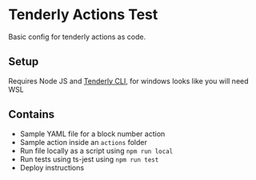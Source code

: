 # Tenderly Actions Test

Basic config for tenderly actions as code.

## Setup

Requires Node JS and [Tenderly CLI](https://docs.tenderly.co/web3-actions/references/cli-cheatsheet), for windows looks like you will need WSL

## Contains

- Sample YAML file for a block number action
- Sample action inside an `actions` folder
- Run file locally as a script using `npm run local`
- Run tests using ts-jest using `npm run test`
- Deploy instructions

